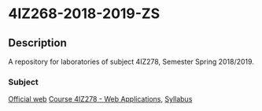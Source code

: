 # 4IZ268-2018-2019-ZS



## Description
A repository for laboratories of subject 4IZ278, Semester Spring 2018/2019.



### Subject
[Official web](http://4iz278.github.io/zakonceni/aplikace/)
[Course 4IZ278 - Web Applications](https://insis.vse.cz/auth/katalog/syllabus.pl?predmet=146381), [Syllabus](https://github.com/nvbach91/4IZ278-2018-2019-LS/blob/master/course-syllabus.pdf)

